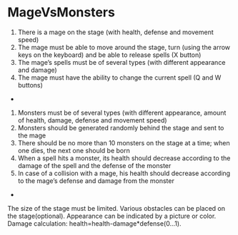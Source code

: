 # MageVsMonsters

1) There is a mage on the stage (with health, defense and movement speed)
2) The mage must be able to move around the stage, turn (using the arrow keys on the keyboard) and be able to release spells (X button)
3) The mage’s spells must be of several types (with different appearance and damage)
4) The mage must have the ability to change the current spell (Q and W buttons)
-
1) Monsters must be of several types (with different appearance, amount of health, damage, defense and movement speed)
2) Monsters should be generated randomly behind the stage and sent to the mage
3) There should be no more than 10 monsters on the stage at a time; when one dies, the next one should be born
4) When a spell hits a monster, its health should decrease according to the damage of the spell and the defense of the monster
5) In case of a collision with a mage, his health should decrease according to the mage’s defense and damage from the monster
-
The size of the stage must be limited.
Various obstacles can be placed on the stage(optional).
Appearance can be indicated by a picture or color.
Damage calculation: health=health-damage*defense(0...1).
